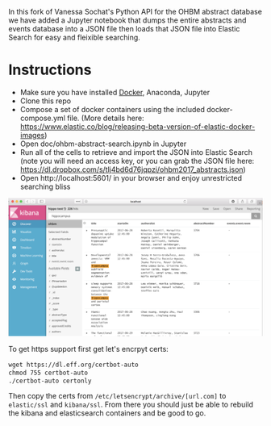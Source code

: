 
In this fork of Vanessa Sochat's Python API for the OHBM abstract database we have added a Jupyter notebook that dumps the entire abstracts and events database into a JSON file then loads that JSON file into Elastic Search for easy and fleixible searching.

# Instructions
* Make sure you have installed [Docker](http://docker.com), Anaconda, Jupyter
* Clone this repo
* Compose a set of docker containers using the included docker-compose.yml file. (More details here: https://www.elastic.co/blog/releasing-beta-version-of-elastic-docker-images)
* Open doc/ohbm-abstract-search.ipynb in Jupyter
* Run all of the cells to retrieve and import the JSON into Elastic Search (note you will need an access key, or you can grab the JSON file here: https://dl.dropbox.com/s/tlj4bd6d76jqpzi/ohbm2017_abstracts.json)
* Open http://localhost:5601/ in your browser and enjoy unrestricted searching bliss



![Kibana/Elastic Search](doc/screenshot.png "Kibana/Elastic Search screenshot")

To get https support first get let's encrpyt certs:
```
wget https://dl.eff.org/certbot-auto
chmod 755 certbot-auto
./certbot-auto certonly
```

Then copy the certs from `/etc/letsencrypt/archive/[url.com]` to `elastic/ssl` and `kibana/ssl`. From there you should just be able to rebuild the kibana and elasticsearch containers and be good to go.
